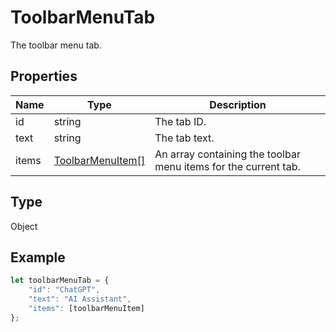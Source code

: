 # ToolbarMenuTab

The toolbar menu tab.

## Properties

| Name | Type | Description |
| ---- | ---- | ----------- |
| id | string | The tab ID. |
| text | string | The tab text. |
| items | [ToolbarMenuItem[]](../Enumeration/ToolbarMenuItem.md) | An array containing the toolbar menu items for the current tab. |
## Type

Object



## Example

```javascript editor-docx
let toolbarMenuTab = {
    "id": "ChatGPT",
    "text": "AI Assistant",
    "items": [toolbarMenuItem]
};
```

